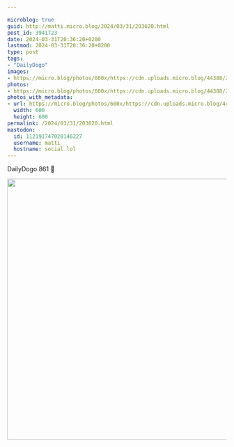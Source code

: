 ```yaml
---

microblog: true
guid: http://matti.micro.blog/2024/03/31/203620.html
post_id: 3941723
date: 2024-03-31T20:36:20+0200
lastmod: 2024-03-31T20:36:20+0200
type: post
tags:
- "DailyDogo"
images:
- https://micro.blog/photos/600x/https://cdn.uploads.micro.blog/44388/2024/dcca3802a30d4982a030a50543ac9450.jpg
photos:
- https://micro.blog/photos/600x/https://cdn.uploads.micro.blog/44388/2024/dcca3802a30d4982a030a50543ac9450.jpg
photos_with_metadata:
- url: https://micro.blog/photos/600x/https://cdn.uploads.micro.blog/44388/2024/dcca3802a30d4982a030a50543ac9450.jpg
  width: 600
  height: 600
permalink: /2024/03/31/203620.html
mastodon:
  id: 112191747028146227
  username: matti
  hostname: social.lol
---
```

DailyDogo 861 🐶

<img src="/media/uploads/2024/dcca3802a30d4982a030a50543ac9450.jpg" width="600" height="600" alt="" />
